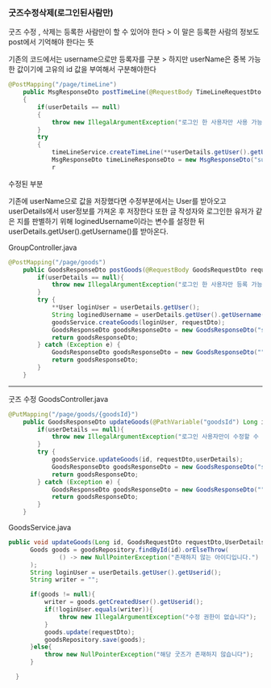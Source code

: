 ### 굿즈수정삭제(로그인된사람만)

굿즈 수정 , 삭제는 등록한 사람만이 할 수 있어야 한다 > 이 말은 등록한 사람의 정보도 post에서 기억해야 한다는 뜻


기존의 코드에서는 username으로만 등록자를 구분 > 하지만 userName은 중복 가능한 값이기에 고유의 id 값을 부여해서 구분해야한다
```java
@PostMapping("/page/timeLine")
    public MsgResponseDto postTimeLine(@RequestBody TimeLineRequestDto requestDto, @AuthenticationPrincipal UserDetailsImpl userDetails)
    {
        if(userDetails == null)
        {
            throw new IllegalArgumentException("로그인 한 사용자만 사용 가능합니다");
        }
        try
        {
            timeLineService.createTimeLine(**userDetails.getUser().getUsername()**, requestDto);
            MsgResponseDto timeLineResponseDto = new MsgResponseDto("success","작성 완료");
            r
```

수정된 부분 

기존에 userName으로 값을 저장했다면 수정부분에서는 User를 받아오고 userDetails에서 user정보를 가져온 후 저장한다
또한 글 작성자와 로그인한 유저가 같은 지를 판별하기 위해 loginedUsername이라는 변수를 설정한 뒤 userDetails.getUser().getUsername()를 받아온다.

GroupController.java
```java
@PostMapping("/page/goods")
    public GoodsResponseDto postGoods(@RequestBody GoodsRequestDto requestDto, @AuthenticationPrincipal UserDetailsImpl userDetails){
        if(userDetails == null){
            throw new IllegalArgumentException("로그인 한 사용자만 등록 가능합니다");
        }
        try {
            **User loginUser = userDetails.getUser();
            String loginedUsername = userDetails.getUser().getUsername();**
            goodsService.createGoods(loginUser, requestDto);
            GoodsResponseDto goodsResponseDto = new GoodsResponseDto("success","등록완료");
            return goodsResponseDto;
        } catch (Exception e) {
            GoodsResponseDto goodsResponseDto = new GoodsResponseDto("","에러발생");
            return goodsResponseDto;
        }
    }
```
---
굿즈 수정
GoodsController.java
```java
@PutMapping("/page/goods/{goodsId}")
    public GoodsResponseDto updateGoods(@PathVariable("goodsId") Long id, @AuthenticationPrincipal UserDetailsImpl userDetails, @RequestBody GoodsRequestDto requestDto){
        if(userDetails == null){
            throw new IllegalArgumentException("로그인 사용자만이 수정할 수 있습니다");
        }
        try {
            goodsService.updateGoods(id, requestDto,userDetails);
            GoodsResponseDto goodsResponseDto = new GoodsResponseDto("success","변경완료");
            return goodsResponseDto;
        } catch (Exception e) {
            GoodsResponseDto goodsResponseDto = new GoodsResponseDto("","에러발생");
            return goodsResponseDto;
        }
    }
  ```
  
  
  GoodsService.java
  ```java
  public void updateGoods(Long id, GoodsRequestDto requestDto,UserDetailsImpl userDetails) {
        Goods goods = goodsRepository.findById(id).orElseThrow(
                () -> new NullPointerException("존재하지 않는 아이디입니다.")
        );
        String loginUser = userDetails.getUser().getUserid();
        String writer = "";

        if(goods != null){
            writer = goods.getCreatedUser().getUserid();
            if(!loginUser.equals(writer)){
                throw new IllegalArgumentException("수정 권한이 없습니다");
            }
            goods.update(requestDto);
            goodsRepository.save(goods);
        }else{
            throw new NullPointerException("해당 굿즈가 존재하지 않습니다");
        }

    }
  
  ```
  
 


